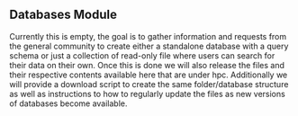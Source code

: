 ## Databases Module

Currently this is empty, the goal is to gather information and requests from the general community to create either a standalone database with a query schema or 
just a collection of read-only file where users can search for their data on their own. Once this is done we will also release the files and their respective contents 
available here that are under hpc. Additionally we will provide a download script to create the same folder/database structure as well as instructions to how to regularly 
update the files as new versions of databases become available. 
